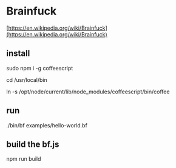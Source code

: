 # Brainfuck

[https://en.wikipedia.org/wiki/Brainfuck](https://en.wikipedia.org/wiki/Brainfuck)

## install

sudo npm i -g coffeescript

cd /usr/local/bin  

ln -s /opt/node/current/lib/node_modules/coffeescript/bin/coffee

## run

./bin/bf examples/hello-world.bf

## build the bf.js

npm run build
